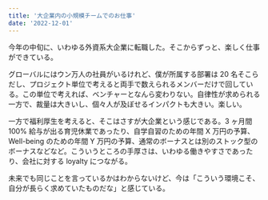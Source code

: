 ```yaml
---
title: '大企業内の小規模チームでのお仕事'
date: '2022-12-01'
---
```


今年の中旬に、いわゆる外資系大企業に転職した。そこからずっと、楽しく仕事ができている。

グローバルにはウン万人の社員がいるけれど、僕が所属する部署は 20 名そこらだし、プロジェクト単位で考えると両手で数えられるメンバーだけで回している。この単位で考えれば、ベンチャーとなんら変わりない。自律性が求められる一方で、裁量は大きいし、個々人が及ぼせるインパクトも大きい。楽しい。

一方で福利厚生を考えると、そこはさすが大企業という感じである。3 ヶ月間 100% 給与が出る育児休業であったり、自学自習のための年間 X 万円の予算、Well-being のための年間 Y 万円の予算、通常のボーナスとは別のストック型のボーナスなどなど。こういうところの手厚さは、いわゆる働きやすさであったり、会社に対する loyalty につながる。

未来でも同じことを言っているかはわからないけど、今は「こういう環境こそ、自分が長らく求めていたものだな」と感じている。
